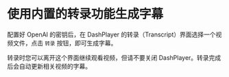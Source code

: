 # 使用内置的转录功能生成字幕

配置好 OpenAI 的密钥后，在 DashPlayer 的转录（Transcript）界面选择一个视频文件，点击 `转录` 按钮，即可生成字幕。

转录时您可以离开这个界面继续观看视频，但请不要关闭 DashPlayer。转录完成后会自动更新相关视频的字幕。
